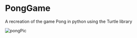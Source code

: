 # PongGame
A recreation of the game Pong in python using the Turtle library

![pongPic](https://user-images.githubusercontent.com/34193029/135360310-ac67c1c0-d85c-4c15-9e18-4c609ac21ca7.png)
